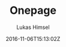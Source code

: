 ---
title: "Onepage"
github: https://github.com/lukas-h/onepage
demo: http://himsel.me
author: Lukas Himsel

ssg:
  - Jekyll
cms:
  - No Cms
date: 2016-11-06T15:13:02Z
github_branch: master
---
